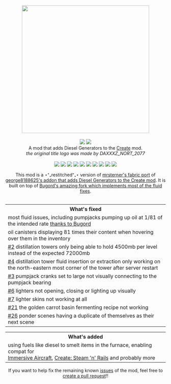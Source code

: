 <!--<h1 align="center"><img src="https://cdn.modrinth.com/data/cached_images/08de4fe4adb1e04104f2a845b75a95324603fb42.png" width=400px></h1>-->
<h1 align="center"><img src="https://cdn.modrinth.com/data/cached_images/751b31a21e8ab4e1b414d0105ad45a4961b6593f.png" width=400px></h1>
<p align="center">
  <a href="https://modrinth.com/mod/create-diesel-generators-fabric-restitched"><img src="https://img.shields.io/modrinth/dt/zMna5NU5?logo=modrinth&label=&suffix=%20&style=flat&color=242629&labelColor=5ca424&logoColor=1c1c1c"></a>
  <!--<a href="https://www.curseforge.com/minecraft/mc-mods/create-diesel-generators"><img src="https://cf.way2muchnoise.eu/869316.svg"></a>-->
  <a href="https://discord.gg/pUgaSXcGEQ"><img src="https://img.shields.io/discord/1121792423836799128?color=5865f2&label=Discord"></a><br>
A mod that adds Diesel Generators to the <a href="https://www.curseforge.com/minecraft/mc-mods/create">Create</a> mod.<br><i>the original title logo was made by DAXXXZ_NORT_2077</i>
<br>
<br>
<img src="https://cdn.discordapp.com/emojis/1121801687502434525.png?size=48&quality=lossless">
<img src="https://cdn.discordapp.com/emojis/1121802680143204452.png?size=48&quality=lossless">
<img src="https://cdn.discordapp.com/emojis/1123310184194904245.png?size=48&quality=lossless">
<img src="https://cdn.discordapp.com/emojis/1122645482825580664.png?size=48&quality=lossless">
<img src="https://cdn.discordapp.com/emojis/1121801687502434525.png?size=48&quality=lossless">
<img src="https://cdn.discordapp.com/emojis/1121802680143204452.png?size=48&quality=lossless">
<img src="https://cdn.discordapp.com/emojis/1123310184194904245.png?size=48&quality=lossless">
<img src="https://cdn.discordapp.com/emojis/1122645482825580664.png?size=48&quality=lossless">
<img src="https://cdn.discordapp.com/emojis/1121801687502434525.png?size=48&quality=lossless">
<img src="https://cdn.discordapp.com/emojis/1121802680143204452.png?size=48&quality=lossless">
<div align="center">
This mod is a ⋆⁺₊restitched⁺₊⋆ version of <a href="https://modrinth.com/mod/create-diesel-generators-fabric">mrsterner's fabric port</a> of <a href="https://modrinth.com/mod/create-diesel-generators">george8188625's addon that adds Diesel Generators to the Create mod</a>. It is built on top of <a href="https://github.com/Bugord/Create-Diesel-Generators-Fabric-Refixed/tree/1.20.1">Bugord's amazing fork which implements most of the fluid fixes</a>.
<br><br>
<table>
  <tr>
    <th>What's fixed</th>
  </tr>
  <tr>
    <td>most fluid issues, including pumpjacks pumping up oil at 1/81 of the intended rate <a href="https://github.com/Bugord/Create-Diesel-Generators-Fabric-Refixed">thanks to Bugord</a></td>
  </tr>
  <tr>
    <td>oil canisters displaying 81 times their content when hovering over them in the inventory</td>
  </tr>
  <tr>
    <td><a href="https://github.com/mircey/create-diesel-generators-fabric-restitched/issues/2">#2</a> distillation towers only being able to hold 4500mb per level instead of the expected 72000mb</td>
  </tr>
  <tr>
    <td><a href="https://github.com/mircey/create-diesel-generators-fabric-restitched/issues/4">#4</a> distillation tower fluid insertion or extraction only working on the north-eastern most corner of the tower after server restart</td>
  </tr>
  <tr>
    <td><a href="https://github.com/mircey/create-diesel-generators-fabric-restitched/issues/3">#3</a> pumpjack cranks set to large not visually connecting to the pumpjack bearing</td>
  </tr>
  <tr>
    <td><a href="https://github.com/mircey/create-diesel-generators-fabric-restitched/issues/6">#6</a> lighters not opening, closing or lighting up visually</td>
  </tr>
  <tr>
    <td><a href="https://github.com/mircey/create-diesel-generators-fabric-restitched/issues/7">#7</a> lighter skins not working at all</td>
  </tr>
  <tr>
    <td><a href="https://github.com/mircey/create-diesel-generators-fabric-restitched/issues/21">#21</a> the golden carrot basin fermenting recipe not working</td>
  </tr>
  <tr>
    <td><a href="https://github.com/mircey/create-diesel-generators-fabric-restitched/issues/26">#26</a> ponder scenes having a duplicate of themselves as their next scene</td>
  </tr>
</table>

<table>
  <tr>
    <th>What's added</th>
  </tr>
  <tr>
    <td>using fuels like diesel to smelt items in the furnace, enabling compat for<br><a href="https://modrinth.com/mod/immersive-aircraft">Immersive Aircraft</a>, <a href="https://modrinth.com/mod/create-steam-n-rails">Create: Steam 'n' Rails</a> and probably more</td>
  </tr>
</table>

<p align="center">If you want to help fix the remaining known <a href="https://github.com/mircey/create-diesel-generators-fabric-restitched/issues">issues</a> of the mod, feel free to <a href="https://github.com/mircey/create-diesel-generators-fabric-restitched/compare">create a pull request</a>!!<br>

<!--<p align="center">Every gameplay-breaking issue is already fixed. Feel free to <a href="https://github.com/mircey/create-diesel-generators-fabric-restitched/issues">report any issue</a> or <a href="https://github.com/mircey/create-diesel-generators-fabric-restitched/compare">create a pull request</a> if you want to help mature the mod!!<br>-->
</p>
